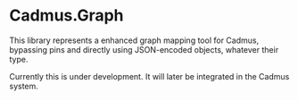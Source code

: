 # Cadmus.Graph

This library represents a enhanced graph mapping tool for Cadmus, bypassing pins and directly using JSON-encoded objects, whatever their type.

Currently this is under development. It will later be integrated in the Cadmus system.
